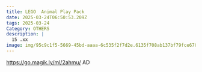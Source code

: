 ```yaml
---
title: LEGO  Animal Play Pack
date: 2025-03-24T06:50:53.209Z
tags: 2025-03-24
Category: OTHERS
description: |
  15 .xx
image: img/95c9c1f5-5669-45bd-aaaa-6c535f2f7d2e.6135f708ab137bf79fce670e4308cbf2.webp
---
```

 https://go.magik.ly/ml/2ahmu/
AD